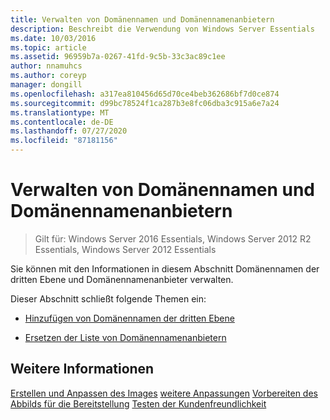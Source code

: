```yaml
---
title: Verwalten von Domänennamen und Domänennamenanbietern
description: Beschreibt die Verwendung von Windows Server Essentials
ms.date: 10/03/2016
ms.topic: article
ms.assetid: 96959b7a-0267-41fd-9c5b-33c3ac89c1ee
author: nnamuhcs
ms.author: coreyp
manager: dongill
ms.openlocfilehash: a317ea810456d65d70ce4beb362686bf7d0ce874
ms.sourcegitcommit: d99bc78524f1ca287b3e8fc06dba3c915a6e7a24
ms.translationtype: MT
ms.contentlocale: de-DE
ms.lasthandoff: 07/27/2020
ms.locfileid: "87181156"
---
```

# <a name="manage-domain-names-and-domain-name-providers"></a>Verwalten von Domänennamen und Domänennamenanbietern

>Gilt für: Windows Server 2016 Essentials, Windows Server 2012 R2 Essentials, Windows Server 2012 Essentials

Sie können mit den Informationen in diesem Abschnitt Domänennamen der dritten Ebene und Domänennamenanbieter verwalten.

 Dieser Abschnitt schließt folgende Themen ein:

-   [Hinzufügen von Domänennamen der dritten Ebene](Add-Third-Level-Domain-Names.md)

-   [Ersetzen der Liste von Domänennamenanbietern](Replace-the-List-of-Domain-Name-Providers.md)

## <a name="see-also"></a>Weitere Informationen
 [Erstellen und Anpassen des Images](Creating-and-Customizing-the-Image.md) [weitere Anpassungen](Additional-Customizations.md) [Vorbereiten des Abbilds für die Bereitstellung](Preparing-the-Image-for-Deployment.md) [Testen der Kundenfreundlichkeit](Testing-the-Customer-Experience.md)